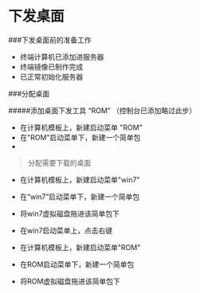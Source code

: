 # 下发桌面

###下发桌面前的准备工作
* 终端计算机已添加进服务器
* 终端镜像已制作完成
* 已正常初始化服务器

###分配桌面

#####添加桌面下发工具 “ROM” （控制台已添加略过此步）
* 在计算机模板上，新建启动菜单 "ROM"
* 在"ROM"启动菜单下，新建一个简单包
* 




















> 分配需要下载的桌面
* 在计算机模板上，新建启动菜单"win7"
* 在“win7”启动菜单下，新建一个简单包
* 将win7虚拟磁盘拖进该简单包下



* 在win7启动菜单上，点击右键










* 在计算机模板上，新建启动菜单"ROM"
* 在ROM启动菜单下，新建一个简单包
* 将ROM虚拟磁盘拖进该简单包下


